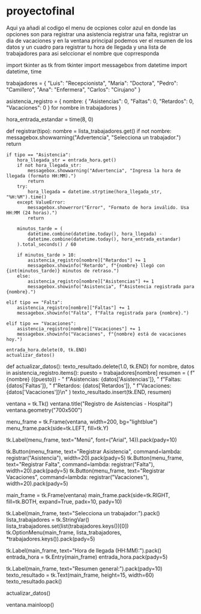 # proyectofinal
Aqui ya añadi al codigo el menu de ocpiones color azul en donde las opciones son para registrar una asistencia registrar una falta, registrar un dia de vacaciones y en la ventana principal podemos ver el resumen de los datos y un cuadro para registrar tu hora de llegada y una lista de trabajadores para asi selccionar el nombre que coprresponda 

import tkinter as tk
from tkinter import messagebox
from datetime import datetime, time

trabajadores = {
    "Luis": "Recepcionista",
    "Maria": "Doctora",
    "Pedro": "Camillero",
    "Ana": "Enfermera",
    "Carlos": "Cirujano"
}

asistencia_registro = {
    nombre: {
        "Asistencias": 0,
        "Faltas": 0,
        "Retardos": 0,
        "Vacaciones": 0
    }
    for nombre in trabajadores
}

hora_entrada_estandar = time(8, 0)

def registrar(tipo):
    nombre = lista_trabajadores.get()
    if not nombre:
        messagebox.showwarning("Advertencia", "Selecciona un trabajador.")
        return

    if tipo == "Asistencia":
        hora_llegada_str = entrada_hora.get()
        if not hora_llegada_str:
            messagebox.showwarning("Advertencia", "Ingresa la hora de llegada (formato HH:MM).")
            return
        try:
            hora_llegada = datetime.strptime(hora_llegada_str, "%H:%M").time()
        except ValueError:
            messagebox.showerror("Error", "Formato de hora inválido. Usa HH:MM (24 horas).")
            return

        minutos_tarde = (
            datetime.combine(datetime.today(), hora_llegada) -
            datetime.combine(datetime.today(), hora_entrada_estandar)
        ).total_seconds() / 60

        if minutos_tarde > 10:
            asistencia_registro[nombre]["Retardos"] += 1
            messagebox.showinfo("Retardo", f"{nombre} llegó con {int(minutos_tarde)} minutos de retraso.")
        else:
            asistencia_registro[nombre]["Asistencias"] += 1
            messagebox.showinfo("Asistencia", f"Asistencia registrada para {nombre}.")
    
    elif tipo == "Falta":
        asistencia_registro[nombre]["Faltas"] += 1
        messagebox.showinfo("Falta", f"Falta registrada para {nombre}.")

    elif tipo == "Vacaciones":
        asistencia_registro[nombre]["Vacaciones"] += 1
        messagebox.showinfo("Vacaciones", f"{nombre} está de vacaciones hoy.")

    entrada_hora.delete(0, tk.END)
    actualizar_datos()

def actualizar_datos():
    texto_resultado.delete(1.0, tk.END)
    for nombre, datos in asistencia_registro.items():
        puesto = trabajadores[nombre]
        resumen = (
            f"{nombre} ({puesto}) - "
            f"Asistencias: {datos['Asistencias']}, "
            f"Faltas: {datos['Faltas']}, "
            f"Retardos: {datos['Retardos']}, "
            f"Vacaciones: {datos['Vacaciones']}\n"
        )
        texto_resultado.insert(tk.END, resumen)

ventana = tk.Tk()
ventana.title("Registro de Asistencias - Hospital")
ventana.geometry("700x500")

menu_frame = tk.Frame(ventana, width=200, bg="lightblue")
menu_frame.pack(side=tk.LEFT, fill=tk.Y)

tk.Label(menu_frame, text="Menú", font=("Arial", 14)).pack(pady=10)

tk.Button(menu_frame, text="Registrar Asistencia", command=lambda: registrar("Asistencia"), width=20).pack(pady=5)
tk.Button(menu_frame, text="Registrar Falta", command=lambda: registrar("Falta"), width=20).pack(pady=5)
tk.Button(menu_frame, text="Registrar Vacaciones", command=lambda: registrar("Vacaciones"), width=20).pack(pady=5)

main_frame = tk.Frame(ventana)
main_frame.pack(side=tk.RIGHT, fill=tk.BOTH, expand=True, padx=10, pady=10)

tk.Label(main_frame, text="Selecciona un trabajador:").pack()
lista_trabajadores = tk.StringVar()
lista_trabajadores.set(list(trabajadores.keys())[0])
tk.OptionMenu(main_frame, lista_trabajadores, *trabajadores.keys()).pack(pady=5)

tk.Label(main_frame, text="Hora de llegada (HH:MM):").pack()
entrada_hora = tk.Entry(main_frame)
entrada_hora.pack(pady=5)

tk.Label(main_frame, text="Resumen general:").pack(pady=10)
texto_resultado = tk.Text(main_frame, height=15, width=60)
texto_resultado.pack()

actualizar_datos()

ventana.mainloop()



